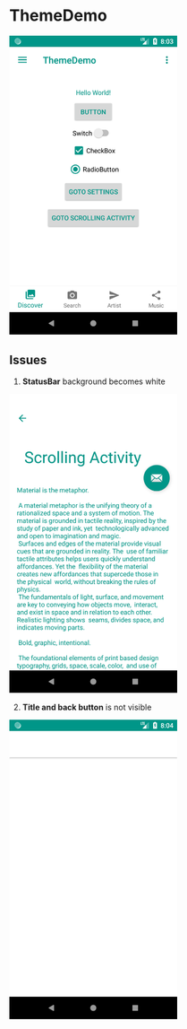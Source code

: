 # ThemeDemo

<img src="https://raw.githubusercontent.com/PuniCharana/ThemeDemo/master/images/theme_demo.png" alt="Theme Demo" width="300px">

## Issues

1. **StatusBar** background becomes white  

<img src="https://raw.githubusercontent.com/PuniCharana/ThemeDemo/master/images/scrolling.png" alt="Theme Demo" width="300px">

2. **Title and back button** is not visible 

<img src="https://raw.githubusercontent.com/PuniCharana/ThemeDemo/master/images/settings.png" alt="Theme Demo" width="300px">